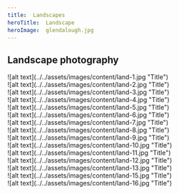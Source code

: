 ```yaml
---
title:  Landscapes
heroTitle:  Landscape
heroImage:  glendalough.jpg
---
```


## **Land**scape photography

<div component="image-curtains" modifier="" layout="LR" >![alt text](../../assets/images/content/land-1.jpg "Title")</div>

<div component="image-curtains" modifier="" layout="LR" >![alt text](../../assets/images/content/land-2.jpg "Title")</div>

<div component="image-curtains" modifier="" layout="LR" >![alt text](../../assets/images/content/land-3.jpg "Title")</div>

<div component="image-curtains" modifier="" layout="LR" >![alt text](../../assets/images/content/land-4.jpg "Title")</div>

<div component="image-curtains" modifier="" layout="LR" >![alt text](../../assets/images/content/land-5.jpg "Title")</div>

<div component="image-curtains" modifier="" layout="LR" >![alt text](../../assets/images/content/land-6.jpg "Title")</div>

<div component="image-curtains" modifier="" layout="LR" >![alt text](../../assets/images/content/land-7.jpg "Title")</div>

<div component="image-curtains" modifier="" layout="LR" >![alt text](../../assets/images/content/land-8.jpg "Title")</div>

<div component="image-curtains" modifier="" layout="LR" >![alt text](../../assets/images/content/land-9.jpg "Title")</div>

<div component="image-curtains" modifier="" layout="LR" >![alt text](../../assets/images/content/land-10.jpg "Title")</div>

<div component="image-curtains" modifier="" layout="LR" >![alt text](../../assets/images/content/land-11.jpg "Title")</div>

<div component="image-curtains" modifier="" layout="LR" >![alt text](../../assets/images/content/land-12.jpg "Title")</div>

<div component="image-curtains" modifier="" layout="LR" >![alt text](../../assets/images/content/land-13.jpg "Title")</div>

<div component="image-curtains" modifier="" layout="LR" >![alt text](../../assets/images/content/land-15.jpg "Title")</div>

<div component="image-curtains" modifier="" layout="LR" >![alt text](../../assets/images/content/land-16.jpg "Title")</div>
